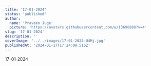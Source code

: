 ```yaml
---
title: '17-01-2024'
status: 'published'
author:
  name: 'Praveen Juge'
  picture: 'https://avatars.githubusercontent.com/u/13696888?v=4'
slug: '17-01-2024'
description: ''
coverImage: '../../images/17-01-2024-U4Mj.jpg'
publishedAt: '2024-01-17T17:24:08.516Z'
---
```


17-01-2024